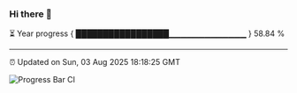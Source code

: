 ### Hi there 👋

⏳ Year progress { █████████████████▁▁▁▁▁▁▁▁▁▁▁▁▁ } 58.84 %

---

⏰ Updated on Sun, 03 Aug 2025 18:18:25 GMT

![Progress Bar CI](https://github.com/code-lakshay/GitHub-Actions-Demo/workflows/Progress%20Bar%20CI/badge.svg)
